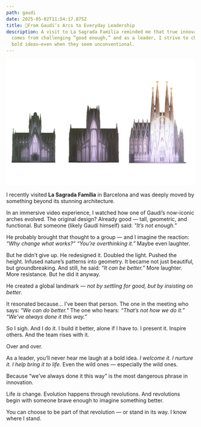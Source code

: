 ```yaml
---
path: gaudi
date: 2025-05-02T11:54:17.875Z
title: 🏰From Gaudí’s Arcs to Everyday Leadership
description: A visit to La Sagrada Família reminded me that true innovation
  comes from challenging “good enough,” and as a leader, I strive to champion
  bold ideas—even when they seem unconventional.
---
```

![La Sagrada Familia](../assets/chatgpt-image-may-2-2025-08_11_11-am.png "La Sagrada Familia")

I recently visited **La Sagrada Família** in Barcelona and was deeply moved by something beyond its stunning architecture.

In an immersive video experience, I watched how one of Gaudí’s now-iconic arches evolved. The original design? Already good — tall, geometric, and functional. But someone (likely Gaudí himself) said:
*"It’s not enough."*

He probably brought that thought to a group — and I imagine the reaction:\
*“Why change what works?”*
*“You’re overthinking it.”*
Maybe even laughter.

But he didn’t give up. He redesigned it. Doubled the light. Pushed the height. Infused nature’s patterns into geometry. It became not just beautiful, but groundbreaking.
And still, he said: *“It can be better.”*
More laughter. More resistance.
But he did it anyway.

He created a global landmark — *not by settling for good, but by insisting on better.*

It resonated because… I’ve been that person.
The one in the meeting who says: *"We can do better."*
The one who hears:
*“That’s not how we do it.”*
*“We’ve always done it this way.”*

So I sigh.
And I do it.
I build it better, alone if I have to. I present it. Inspire others. And the team rises with it.

Over and over.

As a leader, you’ll never hear me laugh at a bold idea.
*I welcome it. I nurture it. I help bring it to life.*
Even the wild ones — especially the wild ones.

Because “we’ve always done it this way” is the most dangerous phrase in innovation.

Life *is* change.
Evolution happens through revolutions.
And revolutions begin with someone brave enough to imagine something better.

You can choose to be part of that revolution — or stand in its way.
I know where I stand.